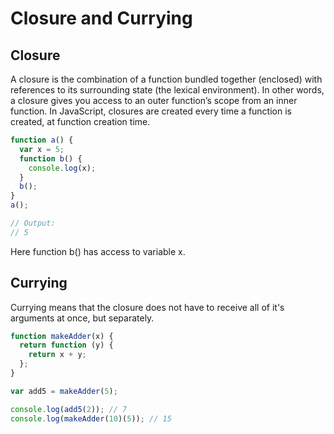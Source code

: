 # Closure and Currying

## Closure

A closure is the combination of a function bundled together (enclosed) with references to its surrounding state (the lexical environment). In other words, a closure gives you access to an outer function’s scope from an inner function. In JavaScript, closures are created every time a function is created, at function creation time.

```javascript
function a() {
  var x = 5;
  function b() {
    console.log(x);
  }
  b();
}
a();

// Output:
// 5
```

Here function b() has access to variable x.

## Currying

Currying means that the closure does not have to receive all of it's arguments at once, but separately.

```javascript
function makeAdder(x) {
  return function (y) {
    return x + y;
  };
}

var add5 = makeAdder(5);

console.log(add5(2)); // 7
console.log(makeAdder(10)(5)); // 15
```
